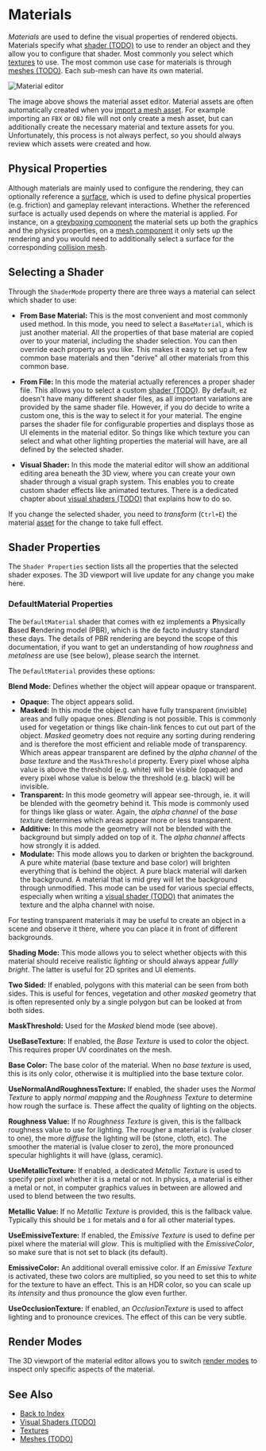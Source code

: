 # Materials

*Materials* are used to define the visual properties of rendered objects. Materials specify what [shader (TODO)](../graphics/shaders/shaders-overview.md) to use to render an object and they allow you to configure that shader. Most commonly you select which [textures](../graphics/textures-overview.md) to use. The most common use case for materials is through [meshes (TODO)](../graphics/meshes/meshes-overview.md). Each sub-mesh can have its own material.

![Material editor](media/material-editor.jpg)

The image above shows the material asset editor. Material assets are often automatically created when you [import a mesh asset](../assets/import-assets.md). For example importing an `FBX` or `OBJ` file will not only create a mesh asset, but can additionally create the necessary material and texture assets for you. Unfortunately, this process is not always perfect, so you should always review which assets were created and how.

## Physical Properties

Although materials are mainly used to configure the rendering, they can optionally reference a [surface](surfaces.md), which is used to define physical properties (e.g. friction) and gameplay relevant interactions. Whether the referenced surface is actually used depends on where the material is applied. For instance, on a [greyboxing component](../scenes/greyboxing.md) the material sets up both the graphics and the physics properties, on a [mesh component](../graphics/meshes/mesh-component.md) it only sets up the rendering and you would need to additionally select a surface for the corresponding [collision mesh](../physics/collision-shapes/collision-meshes.md).

## Selecting a Shader

Through the `ShaderMode` property there are three ways a material can select which shader to use:

* **From Base Material:** This is the most convenient and most commonly used method. In this mode, you need to select a `BaseMaterial`, which is just another material. All the properties of that base material are copied over to your material, including the shader selection. You can then override each property as you like. This makes it easy to set up a few common base materials and then "derive" all other materials from this common base.

* **From File:** In this mode the material actually references a proper shader file. This allows you to select a custom [shader (TODO)](../graphics/shaders/shaders-overview.md). By default, ez doesn't have many different shader files, as all important variations are provided by the same shader file. However, if you do decide to write a custom one, this is the way to select it for your material. The engine parses the shader file for configurable properties and displays those as UI elements in the material editor. So things like which texture you can select and what other lighting properties the material will have, are all defined by the selected shader.

* **Visual Shader:** In this mode the material editor will show an additional editing area beneath the 3D view, where you can create your own shader through a visual graph system. This enables you to create custom shader effects like animated textures. There is a dedicated chapter about [visual shaders (TODO)](visual-shaders.md) that explains how to do so.

If you change the selected shader, you need to *transform* (`Ctrl+E`) the material [asset](../assets/assets-overview.md) for the change to take full effect.

## Shader Properties

The `Shader Properties` section lists all the properties that the selected shader exposes. The 3D viewport will live update for any change you make here.

### DefaultMaterial Properties

The `DefaultMaterial` shader that comes with ez implements a **P**hysically **B**ased **R**endering model (PBR), which is the de facto industry standard these days. The details of PBR rendering are beyond the scope of this documentation, if you want to get an understanding of how *roughness* and *metalness* are use (see below), please search the internet.

The `DefaultMaterial` provides these options:

**Blend Mode:** Defines whether the object will appear opaque or transparent.

* **Opaque:** The object appears solid.
* **Masked:** In this mode the object can have fully transparent (invisible) areas and fully opaque ones. *Blending* is not possible. This is commonly used for vegetation or things like chain-link fences to cut out part of the object. *Masked* geometry does not require any sorting during rendering and is therefore the most efficient and reliable mode of transparency. Which areas appear transparent are defined by the *alpha channel* of the *base texture* and the `MaskThreshold` property. Every pixel whose alpha value is above the threshold (e.g. white) will be visible (opaque) and every pixel whose value is below the threshold (e.g. black) will be invisible.
* **Transparent:** In this mode geometry will appear see-through, ie. it will be blended with the geometry behind it. This mode is commonly used for things like glass or water. Again, the *alpha channel* of the *base texture* determines which areas appear more or less transparent.
* **Additive:** In this mode the geometry will not be blended with the background but simply added on top of it. The *alpha channel* affects how strongly it is added.
* **Modulate:** This mode allows you to darken or brighten the background. A pure white material (base texture and base color) will brighten everything that is behind the object. A pure black material will darken the background. A material that is mid grey will let the background through unmodified. This mode can be used for various special effects, especially when writing a [visual shader (TODO)](visual-shaders.md) that animates the texture and the alpha channel with noise.

For testing transparent materials it may be useful to create an object in a scene and observe it there, where you can place it in front of different backgrounds.

**Shading Mode:** This mode allows you to select whether objects with this material should receive realistic *lighting* or should always appear *fullly bright*. The latter is useful for 2D sprites and UI elements.

**Two Sided:** If enabled, polygons with this material can be seen from both sides. This is useful for fences, vegetation and other *masked* geometry that is often represented only by a single polygon but can be looked at from both sides.

**MaskThreshold:** Used for the *Masked* blend mode (see above).

**UseBaseTexture:** If enabled, the *Base Texture* is used to color the object. This requires proper UV coordinates on the mesh.

**Base Color:** The base color of the material. When no *base texture* is used, this is its only color, otherwise it is multiplied into the base texture color.

**UseNormalAndRoughnessTexture:** If enabled, the shader uses the *Normal Texture* to apply *normal mapping* and the *Roughness Texture* to determine how rough the surface is. These affect the quality of lighting on the objects.

**Roughness Value:** If no *Roughness Texture* is given, this is the fallback roughness value to use for lighting. The rougher a material is (value closer to one), the more *diffuse* the lighting will be (stone, cloth, etc). The smoother the material is (value closer to zero), the more pronounced specular highlights it will have (glass, ceramic).

**UseMetallicTexture:** If enabled, a dedicated *Metallic Texture* is used to specify per pixel whether it is a metal or not. In physics, a material is either a metal or not, in computer graphics values in between are allowed and used to blend between the two results.

**Metallic Value:** If no *Metallic Texture* is provided, this is the fallback value. Typically this should be `1` for metals and `0` for all other material types.

**UseEmissiveTexture:** If enabled, the *Emissive Texture* is used to define per pixel where the material will *glow*. This is multiplied with the *EmissiveColor*, so make sure that is not set to black (its default).

**EmissiveColor:** An additional overall emissive color. If an *Emissive Texture* is activated, these two colors are multiplied, so you need to set this to *white* for the texture to have an effect. This is an HDR color, so you can scale up its *intensity* and thus pronounce the glow even further.

**UseOcclusionTexture:** If enabled, an *OcclusionTexture* is used to affect lighting and to pronounce crevices. The effect of this can be very subtle.

## Render Modes

The 3D viewport of the material editor allows you to switch [render modes](../editor/editor-views.md#render-modes) to inspect only specific aspects of the material.

## See Also

* [Back to Index](../index.md)
* [Visual Shaders (TODO)](visual-shaders.md)
* [Textures](../graphics/textures-overview.md)
* [Meshes (TODO)](../graphics/meshes/meshes-overview.md)
